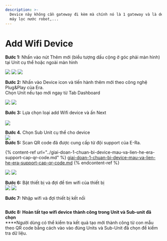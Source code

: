```yaml
---
description: >-
  Device này không cần gateway đi kèm mà chính nó là 1 gateway và là device như
  máy lọc nước robot,...
---
```


# Add Wifi Device

**Bước 1:** Nhấn vào nút Thêm mới (biểu tượng dấu cộng ở góc phải màn hình) tại Unit cụ thể hoặc ngoài màn hình

![](<../../../../.gitbook/assets/image (66).png>)    ![](<../../../../.gitbook/assets/image (6).png>)   ![](<../../../../.gitbook/assets/image (73).png>)

**Bước 2:** Nhấn vào Device icon và tiến hành thêm mới theo công nghệ Plug\&Play của Era. \
Chọn Unit nếu tạo mới ngay từ Tab Dashboard

![](<../../../../.gitbook/assets/image (52).png>)        ![](<../../../../.gitbook/assets/image (2).png>)

**Bước 3:** Lựa chọn loại add Wifi device và ấn Next\
\
![](<../../../../.gitbook/assets/image (1) (1).png>)

**Bước 4.** Chọn Sub Unit cụ thể cho device\
****![](<../../../../.gitbook/assets/image (11).png>)****\
**Bước 5:** Scan QR code đã được cung cấp từ đội support của E-Ra.&#x20;

{% content-ref url="../giai-doan-1-chuan-bi-device-mau-va-lien-he-era-support-cap-qr-code.md" %}
[giai-doan-1-chuan-bi-device-mau-va-lien-he-era-support-cap-qr-code.md](../giai-doan-1-chuan-bi-device-mau-va-lien-he-era-support-cap-qr-code.md)
{% endcontent-ref %}

&#x20;     ![](<../../../../.gitbook/assets/image (60).png>)           ![](<../../../../.gitbook/assets/image (29).png>)

**Bước 6:** Bật thiết bị và đợi để tìm wifi của thiết bị\
![](../../../../.gitbook/assets/image.png)                ![](<../../../../.gitbook/assets/image (26).png>)

**Bước 7:**  Nhập wifi và đợi thiết bị kết nối

<figure><img src="../../../../.gitbook/assets/image (58).png" alt=""><figcaption></figcaption></figure>

**Bước 8: Hoàn tất tạo wifi device thành công trong Unit và Sub-unit đã chọn**\
****Người dùng có thể kiểm tra kết quả tạo mới thành công từ con mẫu theo QR code bằng cách vào vào đúng Units và Sub-Unit đã chọn để kiểm tra dữ liệu.&#x20;

<figure><img src="../../../../.gitbook/assets/image (43).png" alt=""><figcaption></figcaption></figure>

